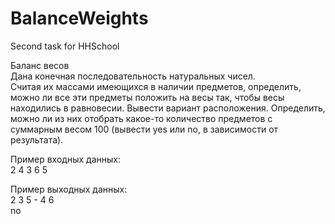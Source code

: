 # BalanceWeights
Second task for HHSchool  
  
Баланс весов  
Дана конечная последовательность натуральных чисел.  
Считая их массами имеющихся в наличии предметов, определить, можно ли все эти предметы положить на весы так, чтобы весы находились в равновесии. Вывести вариант расположения.
Определить, можно ли из них отобрать какое-то количество предметов с суммарным весом 100 (вывести yes или no, в зависимости от результата).
  
Пример входных данных:  
2 4 3 6 5  
  
Пример выходных данных:  
2 3 5 - 4 6  
no  
